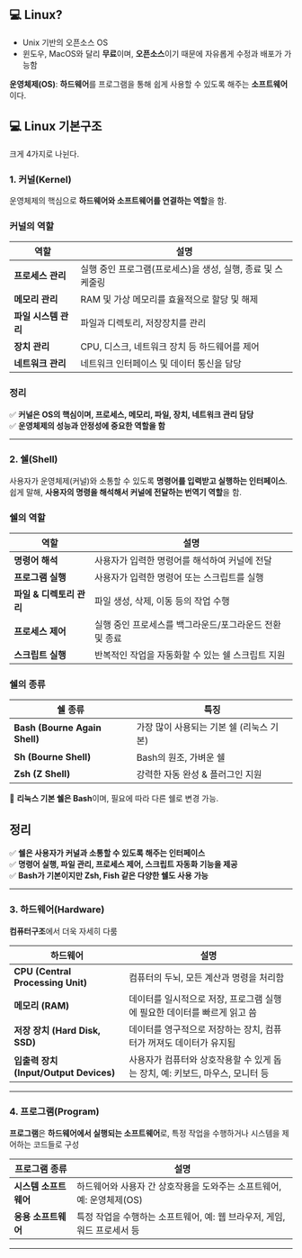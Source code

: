 ## 💻 Linux?
- Unix 기반의 오픈소스 OS
- 윈도우, MacOS와 달리 **무료**이며, **오픈소스**이기 때문에 자유롭게 수정과 배포가 가능함

**운영체제(OS)**: **하드웨어**를 프로그램을 통해 쉽게 사용할 수 있도록 해주는 **소프트웨어**이다.

## 💻 Linux 기본구조
크게 4가지로 나뉜다.

### 1. 커널(Kernel)
운영체제의 핵심으로 **하드웨어와 소프트웨어를 연결하는 역할**을 함.



###  커널의 역할

| 역할 | 설명 |
|------|------|
| **프로세스 관리** | 실행 중인 프로그램(프로세스)을 생성, 실행, 종료 및 스케줄링 |
| **메모리 관리** | RAM 및 가상 메모리를 효율적으로 할당 및 해제 |
| **파일 시스템 관리** | 파일과 디렉토리, 저장장치를 관리 |
| **장치 관리** | CPU, 디스크, 네트워크 장치 등 하드웨어를 제어 |
| **네트워크 관리** | 네트워크 인터페이스 및 데이터 통신을 담당 |



###   정리
✅ **커널은 OS의 핵심이며, 프로세스, 메모리, 파일, 장치, 네트워크 관리 담당**  
✅ **운영체제의 성능과 안정성에 중요한 역할을 함**


---
### 2. 쉘(Shell)
사용자가 운영체제(커널)와 소통할 수 있도록 **명령어를 입력받고 실행하는 인터페이스**.  
쉽게 말해, **사용자의 명령을 해석해서 커널에 전달하는 번역기 역할**을 함.



### 쉘의 역할

| 역할 | 설명 |
|------|------|
| **명령어 해석** | 사용자가 입력한 명령어를 해석하여 커널에 전달 |
| **프로그램 실행** | 사용자가 입력한 명령어 또는 스크립트를 실행 |
| **파일 & 디렉토리 관리** | 파일 생성, 삭제, 이동 등의 작업 수행 |
| **프로세스 제어** | 실행 중인 프로세스를 백그라운드/포그라운드 전환 및 종료 |
| **스크립트 실행** | 반복적인 작업을 자동화할 수 있는 쉘 스크립트 지원 |



### 쉘의 종류

| 쉘 종류 | 특징 |
|---------|------------------|
| **Bash (Bourne Again Shell)** | 가장 많이 사용되는 기본 쉘 (리눅스 기본) |
| **Sh (Bourne Shell)** | Bash의 원조, 가벼운 쉘 |
| **Zsh (Z Shell)** | 강력한 자동 완성 & 플러그인 지원 |


📌 **리눅스 기본 쉘은 Bash**이며, 필요에 따라 다른 쉘로 변경 가능.



##  정리
✅ **쉘은 사용자가 커널과 소통할 수 있도록 해주는 인터페이스**  
✅ **명령어 실행, 파일 관리, 프로세스 제어, 스크립트 자동화 기능을 제공**  
✅ **Bash가 기본이지만 Zsh, Fish 같은 다양한 쉘도 사용 가능**

---

### 3. 하드웨어(Hardware)

**컴퓨터구조**에서 더욱 자세히 다룸 

| 하드웨어       | 설명                                           |
|----------------|------------------------------------------------|
| **CPU (Central Processing Unit)** | 컴퓨터의 두뇌, 모든 계산과 명령을 처리함         |
| **메모리 (RAM)**              | 데이터를 일시적으로 저장, 프로그램 실행에 필요한 데이터를 빠르게 읽고 씀 |
| **저장 장치 (Hard Disk, SSD)** | 데이터를 영구적으로 저장하는 장치, 컴퓨터가 꺼져도 데이터가 유지됨 |
| **입출력 장치 (Input/Output Devices)** | 사용자가 컴퓨터와 상호작용할 수 있게 돕는 장치, 예: 키보드, 마우스, 모니터 등 |

---

### 4. 프로그램(Program)

**프로그램**은 **하드웨어에서 실행되는 소프트웨어**로, 특정 작업을 수행하거나 시스템을 제어하는 코드들로 구성

| 프로그램 종류       | 설명                                             |
|---------------------|--------------------------------------------------|
| **시스템 소프트웨어**   | 하드웨어와 사용자 간 상호작용을 도와주는 소프트웨어, 예: 운영체제(OS) |
| **응용 소프트웨어**     | 특정 작업을 수행하는 소프트웨어, 예: 웹 브라우저, 게임, 워드 프로세서 등 |

---


